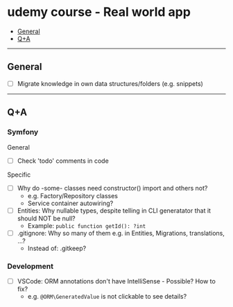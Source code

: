 # udemy course - Real world app

- [General](#general)
- [Q+A](#qa)

---

## General

- [ ] Migrate knowledge in own data structures/folders (e.g. snippets)

---

## Q+A

### Symfony

General

- [ ] Check 'todo' comments in code

Specific

- [ ] Why do -some- classes need constructor() import and others not?
  - e.g. Factory/Repository classes
  - Service container autowiring?
- [ ] Entities: Why nullable types, despite telling in CLI generatator that it should NOT be null?
  - Example: `public function getId(): ?int`
- [ ] .gitignore: Why so many of them e.g. in Entities, Migrations, translations, ...?
  - Instead of: .gitkeep?

### Development

- [ ] VSCode: ORM annotations don't have IntelliSense - Possible? How to fix?
  - e.g. `@ORM\GeneratedValue` is not clickable to see details?
